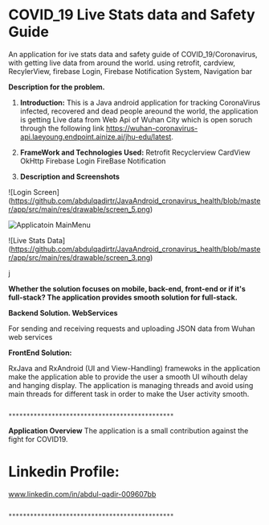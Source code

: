 # COVID_19 Live Stats data and Safety Guide
An application for ive stats data and safety guide of COVID_19/Coronavirus, with getting live data from around the world.
using retrofit, cardview, RecylerView, firebase Login, Firebase Notification System, Navigation bar 


 **Description for the problem.**
 
 1. **Introduction:**
This is a Java android application for tracking CoronaVirus infected, recovered and dead people areound the world, the application is getting Live data from Web Api of Wuhan City which is open soruch through the following link https://wuhan-coronavirus-api.laeyoung.endpoint.ainize.ai/jhu-edu/latest. 

 2. **FrameWork and Technologies Used:**
Retrofit
Recyclerview
CardView
OkHttp
Firebase Login
FireBase Notification
                         
3. **Description and Screenshots**

![Login Screen]
(https://github.com/abdulqadirtr/JavaAndroid_cronavirus_health/blob/master/app/src/main/res/drawable/screen_5.png)


![Applicatoin MainMenu](https://github.com/abdulqadirtr/JavaAndroid_cronavirus_health/blob/master/app/src/main/res/drawable/screen_1.png)


![Live Stats Data]
(https://github.com/abdulqadirtr/JavaAndroid_cronavirus_health/blob/master/app/src/main/res/drawable/screen_3.png)

j

**Whether the solution focuses on mobile, back-end, front-end or if it's full-stack?
The application provides smooth solution for full-stack.**

**Backend Solution.
 WebServices**
 
For sending and receiving requests and uploading JSON data from Wuhan web services 

**FrontEnd Solution:**

 RxJava and RxAndroid (UI and View-Handling)
framewoks in the application make the application able to provide the user a smooth UI wihouth delay and hanging display. 
The application is managing threads and avoid using main threads for different task in order to make the User activity smooth.

                                  
                                  **********************************************
                                  
**Application Overview**
The application is a small contribution against the fight for COVID19.

 # Linkedin Profile:
 www.linkedin.com/in/abdul-qadir-009607bb
 
 
                               **********************************************
 
